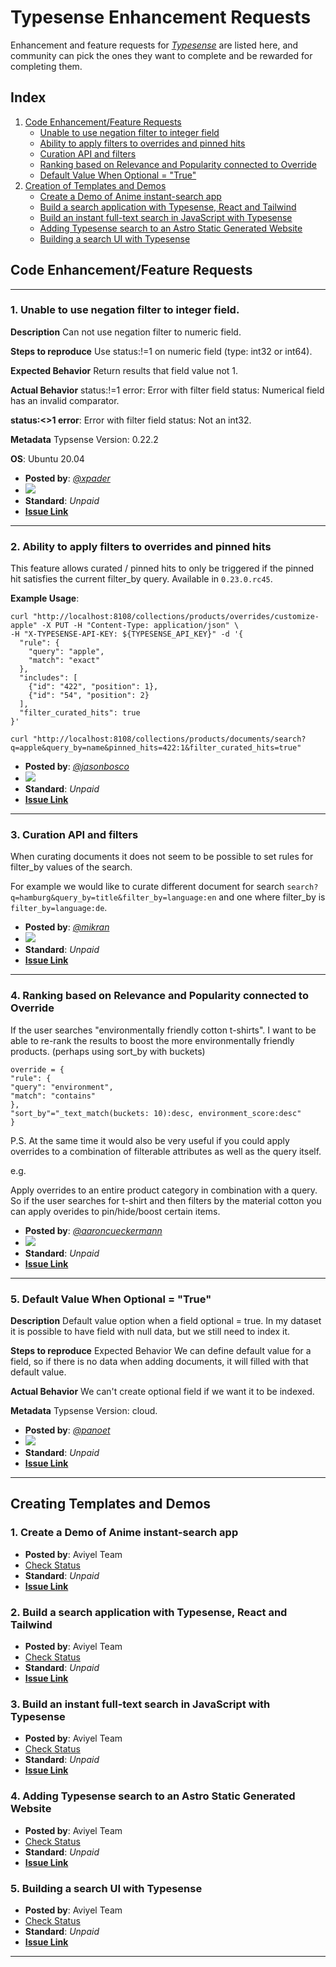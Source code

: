 # Typesense Enhancement Requests

Enhancement and feature requests for _[Typesense](https://typesense.org/)_ are listed here, and community can pick the ones they want to complete and be rewarded for completing them.

## Index

1. [Code Enhancement/Feature Requests](#code-enhancementfeature-requests)
   - [Unable to use negation filter to integer field](#1-unable-to-use-negation-filter-to-integer-field)
   - [Ability to apply filters to overrides and pinned hits](#2-ability-to-apply-filters-to-overrides-and-pinned-hits)
   - [Curation API and filters](#3-curation-api-and-filters)
   - [Ranking based on Relevance and Popularity connected to Override](#4-ranking-based-on-relevance-and-popularity-connected-to-override)
   - [Default Value When Optional = "True"](#5-default-value-when-optional--true)
2. [Creation of Templates and Demos](#creating-templates-and-demos)
   - [Create a Demo of Anime instant-search app](#1-create-a-demo-of-anime-instant-search-app)
   - [Build a search application with Typesense, React and Tailwind](#2-build-a-search-application-with-typesense-react-and-tailwind)
   - [Build an instant full-text search in JavaScript with Typesense](#3-build-an-instant-full-text-search-in-javascript-with-typesense)
   - [Adding Typesense search to an Astro Static Generated Website](#4-adding-typesense-search-to-an-astro-static-generated-website)
   - [Building a search UI with Typesense](#5-building-a-search-ui-with-typesense)

## Code Enhancement/Feature Requests

---

### **1. Unable to use negation filter to integer field.**

**Description**
Can not use negation filter to numeric field.

**Steps to reproduce**
Use status:!=1 on numeric field (type: int32 or int64).

**Expected Behavior**
Return results that field value not 1.

**Actual Behavior**
status:!=1 error:
Error with filter field status: Numerical field has an invalid comparator.

**status:<>1 error**:
Error with filter field status: Not an int32.

**Metadata**
Typsense Version:
0.22.2

**OS**:
Ubuntu 20.04

- **Posted by**: _[@xpader](https://github.com/xpader)_
- <img src="https://img.shields.io/endpoint?url=https%3A%2F%2Faviyel-request-board.herokuapp.com%2Ftypesense%2F576">
- **Standard**: _Unpaid_
- **[Issue Link](https://github.com/typesense/typesense/issues/576)**

---

### **2. Ability to apply filters to overrides and pinned hits**

This feature allows curated / pinned hits to only be triggered if the pinned hit satisfies the current filter_by query. Available in `0.23.0.rc45`.

**Example Usage**:

```
curl "http://localhost:8108/collections/products/overrides/customize-apple" -X PUT -H "Content-Type: application/json" \
-H "X-TYPESENSE-API-KEY: ${TYPESENSE_API_KEY}" -d '{
  "rule": {
    "query": "apple",
    "match": "exact"
  },
  "includes": [
    {"id": "422", "position": 1},
    {"id": "54", "position": 2}
  ],
  "filter_curated_hits": true
}'
```

```
curl "http://localhost:8108/collections/products/documents/search?q=apple&query_by=name&pinned_hits=422:1&filter_curated_hits=true"
```

- **Posted by**: _[@jasonbosco](https://github.com/jasonbosco)_
- <img src="https://img.shields.io/endpoint?url=https%3A%2F%2Faviyel-request-board.herokuapp.com%2Ftypesense%2F549">
- **Standard**: _Unpaid_
- **[Issue Link](https://github.com/typesense/typesense/issues/549)**

---

### **3. Curation API and filters**

When curating documents it does not seem to be possible to set rules for filter_by values of the search.

For example we would like to curate different document for search `search?q=hamburg&query_by=title&filter_by=language:en` and one where filter_by is `filter_by=language:de`.

- **Posted by**: _[@mikran](https://github.com/mikran)_
- <img src="https://img.shields.io/endpoint?url=https%3A%2F%2Faviyel-request-board.herokuapp.com%2Ftypesense%2F536">
- **Standard**: _Unpaid_
- **[Issue Link](https://github.com/typesense/typesense/issues/536)**

---

### **4. Ranking based on Relevance and Popularity connected to Override**

If the user searches "environmentally friendly cotton t-shirts". I want to be able to re-rank the results to boost the more environmentally friendly products. (perhaps using sort_by with buckets)

```
override = {
"rule": {
"query": "environment",
"match": "contains"
},
"sort_by"="_text_match(buckets: 10):desc, environment_score:desc"
}
```

P.S.
At the same time it would also be very useful if you could apply overrides to a combination of filterable attributes as well as the query itself.

e.g.

Apply overrides to an entire product category in combination with a query. So if the user searches for t-shirt and then filters by the material cotton you can apply overides to pin/hide/boost certain items.

- **Posted by**: _[@aaroncueckermann](https://github.com/aaroncueckermann)_
- <img src="https://img.shields.io/endpoint?url=https%3A%2F%2Faviyel-request-board.herokuapp.com%2Ftypesense%2F525">
- **Standard**: _Unpaid_
- **[Issue Link](https://github.com/typesense/typesense/issues/525)**

---

### **5. Default Value When Optional = "True"**

**Description**
Default value option when a field optional = true. In my dataset it is possible to have field with null data, but we still need to index it.

**Steps to reproduce**
Expected Behavior
We can define default value for a field, so if there is no data when adding documents, it will filled with that default value.

**Actual Behavior**
We can't create optional field if we want it to be indexed.

**Metadata**
Typsense Version: cloud.

- **Posted by**: _[@panoet](https://github.com/panoet)_
- <img src="https://img.shields.io/endpoint?url=https%3A%2F%2Faviyel-request-board.herokuapp.com%2Ftypesense%2F346">
- **Standard**: _Unpaid_
- **[Issue Link](https://github.com/typesense/typesense/issues/346)**

---

## Creating Templates and Demos

### **1. Create a Demo of Anime instant-search app**

   - **Posted by**: Aviyel Team
   - [Check Status](https://sturdy-locust-74a.notion.site/Typesense-43e84e9df7ea4e44889d3cb1f1c4c6c1)
   - **Standard**: _Unpaid_
   - **[Issue Link]()**

### **2. Build a search application with Typesense, React and Tailwind**

   - **Posted by**: Aviyel Team
   - [Check Status](https://sturdy-locust-74a.notion.site/Typesense-43e84e9df7ea4e44889d3cb1f1c4c6c1)
   - **Standard**: _Unpaid_
   - **[Issue Link]()**
      
### **3. Build an instant full-text search in JavaScript with Typesense**

   - **Posted by**: Aviyel Team
   - [Check Status](https://sturdy-locust-74a.notion.site/Typesense-43e84e9df7ea4e44889d3cb1f1c4c6c1)
   - **Standard**: _Unpaid_
   - **[Issue Link]()**

### **4. Adding Typesense search to an Astro Static Generated Website**

   - **Posted by**: Aviyel Team
   - [Check Status](https://sturdy-locust-74a.notion.site/Typesense-43e84e9df7ea4e44889d3cb1f1c4c6c1)
   - **Standard**: _Unpaid_
   - **[Issue Link]()**

### **5. Building a search UI with Typesense**

   - **Posted by**: Aviyel Team
   - [Check Status](https://sturdy-locust-74a.notion.site/Typesense-43e84e9df7ea4e44889d3cb1f1c4c6c1)
   - **Standard**: _Unpaid_
   - **[Issue Link]()**
      
---      
